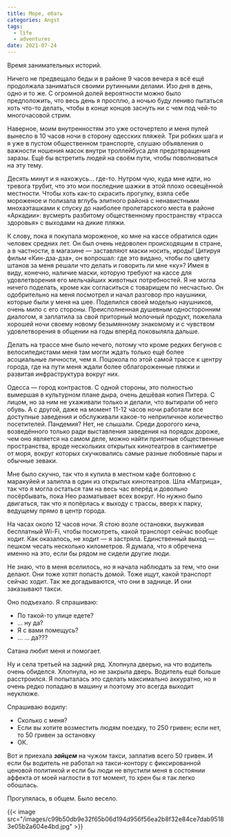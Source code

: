 ```yaml
---
title: Море, ебать
categories: Angst
tags:
  - life
  - adventures
date: 2021-07-24
---
```


Время занимательных историй.

Ничего не предвещало беды и в районе 9 часов вечера я всё ещё продолжала заниматься своими рутинными делами. Изо дня в день, одно и то же. С огромной долей вероятности можно было предположить, что весь день я просплю, а ночью буду лениво пытаться хоть что-то делать, чтобы в конце концов заснуть ни с чем под чей-то многочасовой стрим.

Наверное, моим внутренностям это уже осточертело и меня пулей вынесло в 10 часов ночи в сторону одесских пляжей. Три робких шага и я уже в пустом общественном транспорте, слушаю объявления о важности ношения масок внутри троллейбуса для предотвращения заразы. Ещё бы встретить людей на своём пути, чтобы поволноваться на эту тему.

Десять минут и я нахожусь… где-то. Нутром чую, куда мне идти, но тревога трубит, что это мои последние шажки в этой плохо освещённой местности. Чтобы хоть как-то скрасить прогулку, взяла себе мороженое и полизала вглубь элитного района с ненавистными мнохаэташками к спуску до наиболее пролетарского места в районе «Аркадии»: вусмерть разбитому общественному пространству «трасса здоровья» с выходами на дикие пляжи.

К слову, пока я покупала мороженое, ко мне на кассе обратился один человек средних лет. Он был очень недоволен происходящим в стране, а в частности, в магазине — заставляют маски носить, ироды! Цитируя фильм «Кин-дза-дза», он вопрошал: где это видано, чтобы по цвету штанов за меня решали что делать и говорить ли мне «ку»? Имея в виду, конечно, наличие маски, которую требуют на кассе для удовлетворения его мельчайших животных потребностей. Я не могла ничего поделать, кроме как согласиться с товарищем по несчастью. Он одобрительно на меня посмотрел и начал разговор про наушники, которые были у меня на шее. Поделился своей моделью наушников, очень мило с его стороны. Преисполненная душевным односторонним диалогом, я заплатила за свой приторный молочный продукт, пожелала хорошей ночи своему новому безымянному знакомому и с чувством удовлетворения в общении на годы вперёд поковыляла дальше.

Делать на трассе мне было нечего, потому что кроме редких бегунов с велосипедистами меня там могли ждать только ещё более асоциальные личности, чем я. Поцокола по этой самой трассе к центру города, где на пути меня ждали более облагороженные пляжи и развитая инфраструктура вокруг них.

Одесса — город контрастов. С одной стороны, это полностью вымершая в культурном плане дыра, очень дешёвая копия Питера. С лицом, но за ним не ухаживали только и делали, что вытирали об него обувь. А с другой, даже на момент 11-12 часов ночи работали все доступные заведения и обслуживали какое-то неприличное количество посетителей. Пандемия? Нет, не слышали. Среди дорогого кича, возведённого только ради выставления заведения на порядок дороже, чем оно является на самом деле, можно найти приятные общественные пространства, вроде нескольких открытых кинотеатров в сантиметре от моря, вокруг которых скучковались самые разные любовные пары и обычные зеваки.

Мне было скучно, так что я купила в местном кафе болтовню с маракуйей и залипла в один из открытых кинотеатров. Шла «Матрица», так что я могла остаться там на весь час вперёд и довольно посёрбывать, пока Нео разматывает всех вокруг. Но нужно было двигаться, так что я попёрлась к выходу с трассы, вверх к парку, ведущему прямо в центр города.

На часах около 12 часов ночи. Я стою возле остановки, выуживая бесплатный Wi-Fi, чтобы посмотреть, какой транспорт сейчас вообще ходит. Как оказалось, не ходит — я застряла. Единственный выход — пешком чесать несколько километров. Я думала, что я обречена именно на это, если бы рядом не сидели другие люди.

Не знаю, что в меня вселилось, но я начала наблюдать за тем, что они делают. Они тоже хотят попасть домой. Тоже ищут, какой транспорт сейчас ходит. Так же догадываются, что они в заднице. И они заказывают такси.

Оно подъехало. Я спрашиваю:

- По такой-то улице едете?
- … ну да?
- Я с вами помещусь?
- … … да???

Сатана любит меня и помогает.

Ну и села третьей на задний ряд. Хлопнула дверью, на что водитель очень обиделся. Хлопнула, но не закрыла дверь. Водитель ещё больше расстроился. Я попыталась это сделать максимально аккуратно, но я очень редко попадаю в машину и поэтому это всегда выходит неуклюже.

Спрашиваю водилу:

- Сколько с меня?
- Если вы хотите возместить людям поездку, то 250 гривен; если нет, то 50 гривен за остановку
- ОК.

Вот и приехала ***зайцем*** на чужом такси, заплатив всего 50 гривен. И если бы водитель не работал на такси-контору с фиксированной ценовой политикой и если бы люди не впустили меня в состоянии аффекта от моей наглости в тот момент, то хрен бы я так легко обошлась.

Прогулялась, в общем. Было весело.

{{< image src="/images/c99b50db9e32f65b06d194d956f56ea2b8f32e84ce7dab95183e05b2a604e4bd.jpg" >}}
